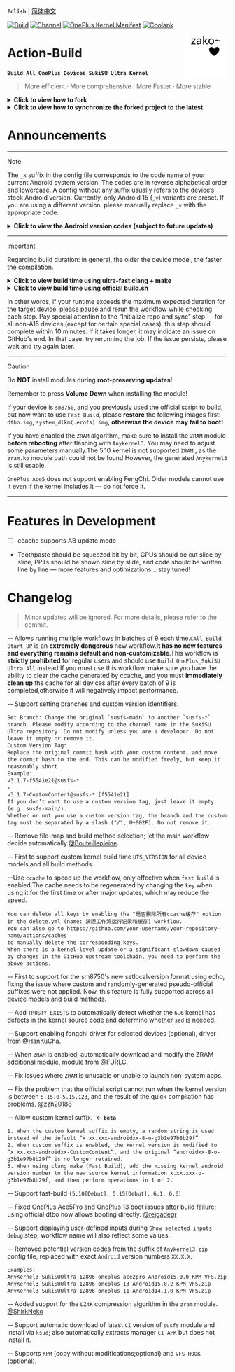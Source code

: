 **`Enlish`** | [简体中文](README.md)

[![Build](https://img.shields.io/badge/GitHub%20Actions-Build-181717?logo=github&logoColor=white&style=flat-square)](https://github.com/Numbersf/Action-Build/actions/workflows/Build%20SukiSU%20Ultra%20OnePlus.yml) [![Channel](https://img.shields.io/badge/Follow-Telegram-blue.svg?logo=telegram)](https://t.me/taichi91) [![OnePlus Kernel Manifest](https://img.shields.io/badge/OnePlus%20Kernel%20Manifest-EB0029?logo=oneplus&logoColor=white&style=flat-square)](https://github.com/OnePlusOSS/kernel_manifest) [![Coolapk](https://img.shields.io/badge/Follow-Coolapk-3DDC84?style=flat-square&logo=android&logoColor=white)](http://www.coolapk.com/u/28259173)
 
<img align="right" src="pic/zakozako~.svg" width="100px" alt="zakozako~">
 
# Action-Build
**```Build All OnePlus Devices SukiSU Ultra Kernel```**
> More efficient · More comprehensive · More Faster · More stable  
 
<details>
<summary><strong>Click to view how to fork</strong></summary>
<img src="https://github.com/Numbersf/Action-Build/blob/SukiSU-Ultra/pic/make.gif" width="500"/>
</details>
<details>
<summary><strong>Click to view how to synchronize the forked project to the latest</strong></summary>
<p>
  <img src="https://github.com/Numbersf/Action-Build/blob/SukiSU-Ultra/pic/syncfork.png" width="150"/>
  <img src="https://github.com/Numbersf/Action-Build/blob/SukiSU-Ultra/pic/syncfork(2).png" width="150"/>
</p>
<summary>Please synchronize in time! Some updates may cause the old version to become invalid! If it still does not work after synchronization, please delete and re-fork! If there are still problems, please submit issues.</summary>
</details>

# Announcements

------
> [!NOTE]  
> The `_x` suffix in the config file corresponds to the code name of your current Android system version. The codes are in reverse alphabetical order and lowercase. A config without any suffix usually refers to the device’s stock Android version. Currently, only Android 15 (`_v`) variants are preset. If you are using a different version, please manually replace `_v` with the appropriate code.
> <details>
> <summary><strong>Click to view the Android version codes (subject to future updates)</strong></summary>
>
>>`_z Android19 (Zebra Cake)`
>
>>`_y Android18 (Yogurt Parfait)`
>
>>`_x Android17 (Xmas Pudding)`
>
>>`_w Android16 (Wedding Cake)`<strong>
>
>>`_v Android15 (Vanilla Ice Cream)`
>
>>`_u Android14 (Upside Down Cake)`
>
>>`_t Android13 (Tiramisu)`
>
>>`_s Android12 (Snow Cone)`</strong>
>
>>`_r Android11 (Red Velvet Cake)`
>
>>`_q Android10 (Quince Tart)`
>
>>`_p Android9 (Pie)`
>
>>`_o Android8 (Oreo)`
>
>>`_n Android7 (Nougat)`
>
>>`_m Android6 (Marshmallow)`
>
>>`_l Android5 (Lollipop)`
>
>>`_k Android4.4 (KitKat)`
>
>>`_j Android4.3–4.1 (Jelly Bean)`
>
>>`_i Android4.0 (Ice Cream Sandwich)`
>
>>`_h Android3.x (Honeycomb)`
>
>>`_g Android2.3 (Gingerbread)`
>
>>`_f Android2.2 (FroYo)`
>
>>`_e Android2.1 (Eclair)`
>
>>`_d Android1.6 (Donut)`
>
>>`_c Android1.5 (Cupcake)`
>
> </details>

------
> [!IMPORTANT]
>Regarding build duration: in general, the older the device model, the faster the compilation.
> <details>
> <summary><strong>Click to view build time using ultra-fast clang + make</strong></summary>
>
>|Device Type| Average Duration Range               | Maximum Duration|
>|--------------------------|-----------------------------|------------------|
>| `All` | `1st:19min ~ 35min 2nd:9min ~ 19min`| `42min` |
>|`OnePlus 11-A13、A14`|`1st:1h8min ~ 1h17min 2nd:50min ~ 1h10min`| `1h23min` |
>
> >Using ccache may slow down the first build.
> </details>
>
> <details>
> <summary><strong>Click to view build time using official build.sh</strong></summary>
>
>|Device Type| Average Duration Range               | Maximum Duration|
>|--------------------------|-----------------------------|------------------|
>| `sm8450, sm8475, sm8550` | `29min ~ 35min`             | `45min`
>| `sm7675, sm7550, sm8650` |`59min ~ 1h12min`| `1h28min`        |
>| `sm8750`|`1h1min ~ 1h8min`| `1h24min`       |
>|`OnePlus 11-A13、A14`| `1h1min ~ 1h28min`  |`1h32min`|
>
></details>
>
>In other words, if your runtime exceeds the maximum expected duration for the target device, please pause and rerun the workflow while checking each step. Pay special attention to the “Initialize repo and sync” step — for all non-A15 devices (except for certain special cases), this step should complete within 10 minutes. If it takes longer, it may indicate an issue on GitHub's end. In that case, try rerunning the job. If the issue persists, please wait and try again later.

------
> [!CAUTION]
> Do **NOT** install modules during **root-preserving updates**!
>
> Remember to press **Volume Down** when installing the module!
>
> If your device is `sm8750`, and you previously used the official script to build,
> but now want to use `Fast Build`, please **restore** the following images first:
> `dtbo.img`, `system_dlkm(.erofs).img`,
> **otherwise the device may fail to boot!**
>
> If you have enabled the `ZRAM` algorithm, make sure to install the `ZRAM` module
> **before rebooting** after flashing with `Anykernel3`. You may need to adjust some parameters manually.The 5.10 kernel is not supported `ZRAM` , as the `zram.ko` module path could not be found.However, the generated ``Anykernel3`` is still usable.
>
> ``OnePlus Ace5`` does not support enabling FengChi. Older models cannot use it even if the kernel includes it — do not force it.
>
 
------
 
# Features in Development
- [ ] ccache supports AB update mode  
- Toothpaste should be squeezed bit by bit, GPUs should be cut slice by slice, PPTs should be shown slide by slide, and code should be written line by line — more features and optimizations... stay tuned!
 
# Changelog
> Minor updates will be ignored. For more details, please refer to the commit.
 
-- Allows running multiple workflows in batches of 9 each time.`CAll Build Start UP` is an **extremely dangerous** new workflow.**It has no new features and everything remains default and non-customizable**.This workflow is **strictly prohibited** for regular users and should use `Build OnePlus_SukiSU Ultra All` instead!If you must use this workflow, make sure you have the ability to clear the cache generated by ccache,
and you must **immediately clean up** the cache for all devices after every batch of 9 is completed,otherwise it will negatively impact performance.  
 
-- Support setting branches and custom version identifiers.  
```
Set Branch: Change the original `susfs-main` to another `susfs-*` branch. Please modify according to the channel name in the SukiSU Ultra repository. Do not modify unless you are a developer. Do not leave it empty or remove it.
Custom Version Tag:  
Replace the original commit hash with your custom content, and move the commit hash to the end. This can be modified freely, but keep it reasonably short.  
Example:  
v3.1.7-f5541e21@susfs-*  
↓  
v3.1.7-CustomContent@susfs-* [f5541e21]
If you don’t want to use a custom version tag, just leave it empty (e.g. susfs-main/).
Whether or not you use a custom version tag, the branch and the custom tag must be separated by a slash ("/", U+002F). Do not remove it.
```  
 
-- Remove file-map and build method selection; let the main workflow decide automatically [@Bouteillepleine](https://github.com/Bouteillepleine).  
 
-- First to support custom kernel build time `UTS_VERSION` for all device models and all build methods.  
 
--Use `ccache` to speed up the workflow, only effective when `fast build` is enabled.The cache needs to be regenerated by changing the `key` when using it for the first time or after major updates, which may reduce the speed.
```
You can delete all keys by enabling the "是否删除所有ccache缓存" option in the delete.yml (name: 清理工作流运行记录和缓存) workflow.  
You can also go to https://github.com/your-username/your-repository-name/actions/caches  
to manually delete the corresponding keys.  
When there is a kernel-level update or a significant slowdown caused by changes in the GitHub upstream toolchain, you need to perform the above actions.
```  
 
-- First to support for the sm8750's new setlocalversion format using echo, fixing the issue where custom and randomly-generated pseudo-official suffixes were not applied. Now, this feature is fully supported across all device models and build methods.  
 
-- Add `TRUSTY_EXISTS` to automatically detect whether the `6.6` kernel has defects in the kernel source code and determine whether `sed` is needed.  
 
-- Support enabling fongchi driver for selected devices (optional), driver from [@HanKuCha](https://github.com/HanKuCha).  
 
-- When `ZRAM` is enabled, automatically download and modify the ZRAM additional module, module from [@FURLC](https://github.com/FURLC).  
   
-- Fix issues where `ZRAM` is unusable or unable to launch non-system apps.  
  
-- Fix the problem that the official script cannot run when the kernel version is between `5.15.0-5.15.123`, and the result of the quick compilation has problems. [@zzh20188](https://github.com/zzh20188)  
  
-- Allow custom kernel suffix.  <- **`beta`**
```
1. When the custom kernel suffix is empty, a random string is used instead of the default “x.xx.xxx-androidxx-8-o-g3b1e97b8b29f”
2. When custom suffix is enabled, the kernel version is modified to “x.xx.xxx-androidxx-CustomContent”, and the original “androidxx-8-o-g3b1e97b8b29f” is no longer retained.
3. When using clang make (Fast Build), add the missing kernel android version number to the new source kernel information x.xx.xxx-o-g3b1e97b8b29f, and then perform operations in 1 or 2.
```  
 
-- Support fast-build `(5.10[Debut], 5.15[Debut], 6.1, 6.6)`  
 
-- Fixed OnePlus Ace5Pro and OnePlus 13 boot issues after build failure; using official dtbo now allows booting directly. [@reigadegr](https://github.com/reigadegr)  
 
-- Support displaying user-defined inputs during `Show selected inputs debug` step; workflow name will also reflect some values.  
 
-- Removed potential version codes from the suffix of `Anykernel3.zip` config file, replaced with exact `Android` version numbers `XX.X.X`.
```
Examples:
AnyKernel3_SukiSUUltra_12896_oneplus_ace2pro_Android15.0.0_KPM_VFS.zip  
AnyKernel3_SukiSUUltra_12896_oneplus_13_Android15.0.2_KPM_VFS.zip  
AnyKernel3_SukiSUUltra_12896_oneplus_11_Android14.1.0_KPM_VFS.zip
```   
 
-- Added support for the `LZ4K` compression algorithm in the `zram` module.   [@ShirkNeko](https://github.com/ShirkNeko)  
 
-- Support automatic download of latest `CI` version of `susfs` module and install via `ksud`; also automatically extracts manager `CI-APK` but does not install it.  
 
-- Supports `KPM` (copy without modifications;optional) and `VFS HOOK` (optional).  
